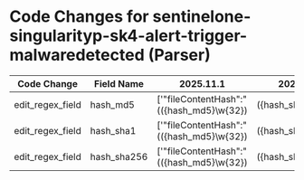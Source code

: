 # Code Changes for sentinelone-singularityp-sk4-alert-trigger-malwaredetected (Parser)

| Code Change | Field Name | 2025.11.1 | 2025.12.1 |
|-------------|------------|-----------|------------|
| edit_regex_field | hash_md5 | ['"fileContentHash":"(({hash_md5}\w{32})|({hash_sha1}\w{40})|({hash_sha256}\w{64}))"'] | ['"fileContentHash":"(({hash_sha256}\w{64})|({hash_sha1}\w{40})|({hash_md5}\w{32}))"'] |
| edit_regex_field | hash_sha1 | ['"fileContentHash":"(({hash_md5}\w{32})|({hash_sha1}\w{40})|({hash_sha256}\w{64}))"'] | ['"fileContentHash":"(({hash_sha256}\w{64})|({hash_sha1}\w{40})|({hash_md5}\w{32}))"'] |
| edit_regex_field | hash_sha256 | ['"fileContentHash":"(({hash_md5}\w{32})|({hash_sha1}\w{40})|({hash_sha256}\w{64}))"'] | ['"fileContentHash":"(({hash_sha256}\w{64})|({hash_sha1}\w{40})|({hash_md5}\w{32}))"'] |